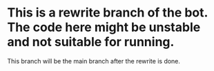 # This is a rewrite branch of the bot. The code here might be unstable and not suitable for running.

This branch will be the main branch after the rewrite is done.
